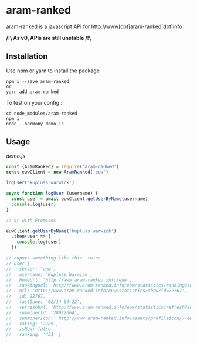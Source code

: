 # aram-ranked
aram-ranked is a javascript API for http://www[dot]aram-ranked[dot]info

**/!\\ As v0, APIs are still unstable /!\\**

## Installation

Use npm or yarn to install the package

    npm i --save aram-ranked
    or
    yarn add aram-ranked

To test on your config : 

    cd node_modules/aram-ranked
    npm i
    node --harmony demo.js


## Usage
*demo.js*
```javascript
const {AramRanked} = require('aram-ranked')
const euwClient = new AramRanked('euw')

logUser('kupluss warwick')

async function logUser (username) {
  const user = await euwClient.getUserByName(username)
  console.log(user)
}

// or with Promises

euwClient.getUserByName('kupluss warwick')
  .then(user => {
    console.log(user)
  })

// ouputs something like this, twice
// User {
//   server: 'euw',
//   username: 'Kupluss Warwick',
//   homeUrl: 'http://www.aram-ranked.info/euw',
//   rankingUrl: 'http://www.aram-ranked.info/euw/statistics/ranking?summoner_id=28912064',
//   url: 'http://www.aram-ranked.info/euw/statistics/show?id=22767',
//   id: 22767,
//   lastGame: '02/14 04:22',
//   refreshUrl: 'http://www.aram-ranked.info/euw/statistics/refresh?summoner_id=28912064',
//   summonerId: '28912064',
//   summonerIcon: 'http://www.aram-ranked.info/assets/profileicon/7-e8a6b068998d200e7c4ca3e9cfb4c0a600ed05a23e9a0955987f3f7b875d8034.png',
//   rating: '2789',
//   isNew: false,
//   ranking: '431' }
```
  
